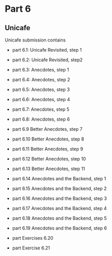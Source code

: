 # Part 6

## Unicafe
Unicafe submission contains
-   part 6.1: Unicafe Revisited, step 1
-   part 6.2: Unicafe Revisited, step2


-   part 6.3: Anecdotes, step 1
-   part 6.4: Anecdotes, step 2
-   part 6.5: Anecdotes, step 3
-   part 6.6: Anecdotes, step 4
-   part 6.7: Anecdotes, step 5
-   part 6.8: Anecdotes, step 6

-   part 6.9 Better Anecdotes, step 7
-   part 6.10 Better Anecdotes, step 8
-   part 6.11 Better Anecdotes, step 9
-   part 6.12 Better Anecdotes, step 10
-   part 6.13 Better Anecdotes, step 11

-   part 6.14 Anecdotes and the Backend, step 1
-   part 6.15 Anecdotes and the Backend, step 2

-   part 6.16 Anecdotes and the Backend, step 3
-   part 6.17 Anecdotes and the Backend, step 4
-   part 6.18 Anecdotes and the Backend, step 5
-   part 6.19 Anecdotes and the Backend, step 6

-   part Exercises 6.20
-   part Exercise 6.21
